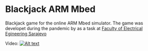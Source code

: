 # Blackjack ARM Mbed 

Blackjack game for the online ARM Mbed simulator. The game was developet during the pandemic by as a task at [Faculty of Electrical Egineering Sarajevo](http://www.etf.unsa.ba/)

Video:
[![Alt text](https://img.youtube.com/vi/xYjrApLDcSg/0.jpg)](https://www.youtube.com/watch?v=xYjrApLDcSg)
